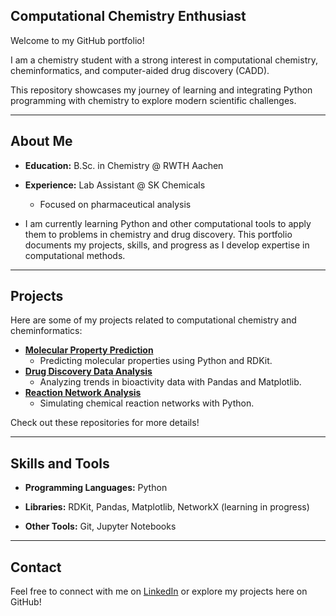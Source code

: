 ## Computational Chemistry Enthusiast

Welcome to my GitHub portfolio! 

I am a chemistry student with a strong interest in computational chemistry, cheminformatics, and computer-aided drug discovery (CADD). 

This repository showcases my journey of learning and integrating Python programming with chemistry to explore modern scientific challenges.

---

## About Me
- **Education:** B.Sc. in Chemistry @ RWTH Aachen 

- **Experience:** Lab Assistant @ SK Chemicals  
  - Focused on pharmaceutical analysis

- I am currently learning Python and other computational tools to apply them to problems in chemistry and drug discovery. This portfolio documents my projects, skills, and progress as I develop expertise in computational methods.

---

## Projects
Here are some of my projects related to computational chemistry and cheminformatics:

- [**Molecular Property Prediction**]([link-to-repo](https://github.com/chp117/Molecular_Property_Prediction))
  - Predicting molecular properties using Python and RDKit.
- [**Drug Discovery Data Analysis**](link-to-repo)
  - Analyzing trends in bioactivity data with Pandas and Matplotlib.
- [**Reaction Network Analysis**](link-to-repo)
  - Simulating chemical reaction networks with Python.

Check out these repositories for more details!

---

## Skills and Tools
- **Programming Languages:** Python
      
- **Libraries:** RDKit, Pandas, Matplotlib, NetworkX (learning in progress)
      
- **Other Tools:** Git, Jupyter Notebooks  

---

## Contact
Feel free to connect with me on [LinkedIn](https://www.linkedin.com/in/chae-hyun-park-45665b232/) or explore my projects here on GitHub!
